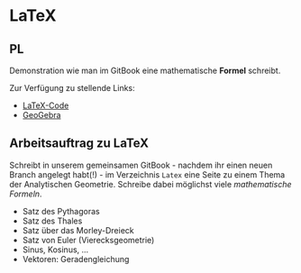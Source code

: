 # LaTeX

## PL

Demonstration wie man im GitBook eine mathematische **Formel** schreibt.

Zur Verfügung zu stellende Links:

- [LaTeX-Code](https://de.wikipedia.org/wiki/Hilfe:TeX)
- [GeoGebra](https://www.geogebra.org/apps)

## Arbeitsauftrag zu LaTeX

Schreibt in unserem gemeinsamen GitBook - nachdem ihr einen neuen Branch angelegt habt(!) - im Verzeichnis `Latex` eine Seite zu einem Thema der Analytischen Geometrie. Schreibe dabei möglichst viele _mathematische Formeln_.

- Satz des Pythagoras
- Satz des Thales
- Satz über das Morley-Dreieck
- Satz von Euler (Vierecksgeometrie)
- Sinus, Kosinus, ...
- Vektoren: Geradengleichung

